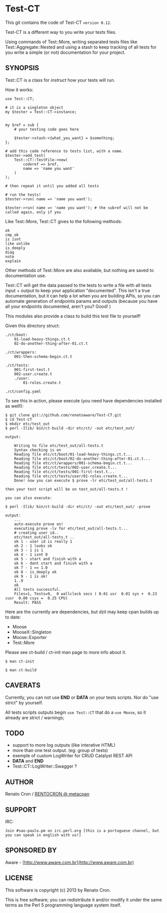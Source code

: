 Test-CT
=======

This git contains the code of Test-CT `version 0.12`.

Test-CT is a different way to you write your tests files.

Using commands of Test::More, writing separated tests files like Test::Aggregate::Nested
and using a stash to keep tracking of all tests for you write a simple (or not)
documentation for your project.


SYNOPSIS
--------

Test::CT is a class for *instruct* how your tests will run.

How it works:

    use Test::CT;

    # it is a singleton object
    my $tester = Test::CT->instance;


    my $ref = sub {
        # your testing code goes here

        $tester->stash->{what_you_want} = $something;
    };

    # add this code reference to tests list, with a name.
    $tester->add_test(
        Test::CT::TestFile->new(
            coderef => $ref,
            name => 'name you want'
        )
    );

    # then repeat it until you added all tests

    # run the tests!
    $tester->run( name => 'name you want');

    $tester->run( name => 'name you want'); # the subref will not be called again, only if you


Like Test::More, Test::CT gives to the following methods:

    ok
    cmp_ok
    is isnt
    like unlike
    is_deeply
    diag
    note
    explain

Other methods of Test::More are also avaliable, but nothing are saved to documentation use.

Test::CT will get the data passed to the tests to write a file with all tests input + output to keep
your application "documented". This isn't a true documentation, but it can help
a lot when you are building APIs, so you can automate generation of endpoints params and outputs (because you have all your endpoints documented, aren't you? Good! )

This modules also provide a class to build this test file to yourself!

Given this directory struct:

    ./ct/boot:
        01-load-heavy-things.ct.t
        02-do-another-thing-after-01.ct.t

    ./ct/wrappers:
        001-then-schema-begin.ct.t

    ./ct/tests:
        001-first-test.t
        002-user.create.t
        ./user:
            01-roles.create.t

    ./ct/config.yaml


To see this in action, please execute (you need have dependencies installed as well!):

    $ git clone git://github.com/renatoaware/Test-CT.git
    $ cd Test-CT
    $ mkdir etc/test_out
    $ perl -Ilib/ bin/ct-build -dir etc/ct/ -out etc/test_out/

    output:

        Writing to file etc/test_out/all-tests.t
        Syntax checking is on
        Reading file etc/ct/boot/01-load-heavy-things.ct.t...
        Reading file etc/ct/boot/02-do-another-thing-after-01.ct.t...
        Reading file etc/ct/wrappers/001-schema-begin.ct.t...
        Reading file etc/ct/tests/002-user.create.t...
        Reading file etc/ct/tests/001-first-test.t...
        Reading file etc/ct/tests/user/01-roles.create.t...
        Done! now you can execute $ prove -lr etc/test_out/all-tests.t

    then your test script will be on test_out/all-tests.t !

    you can also execute:

    $ perl -Ilib/ bin/ct-build -dir etc/ct/ -out etc/test_out/ -prove

    output:
        ...
        auto-execute prove on!
        executing prove -lv for etc/test_out/all-tests.t...
        # creating user id..
        etc/test_out/all-tests.t ..
        ok 1 - user id is really 1
        ok 2 - 1 looks ok
        ok 3 - 1 is 1
        ok 4 - 1 isnt 0
        ok 5 - start and finish with a
        ok 6 - dont start and finish with a
        ok 7 - 1 == 1.0
        ok 8 - is_deeply ok
        ok 9 - 1 is ok!
        1..9
        ok
        All tests successful.
        Files=1, Tests=9,  0 wallclock secs ( 0.01 usr  0.01 sys +  0.23 cusr  0.00 csys =  0.25 CPU)
        Result: PASS


Here are the currently are dependencies, but dzil may keep cpan builds up to date:

* Moose
* MooseX::Singleton
* Moose::Exporter
* Test::More

Please see ct-build / ct-init man page to more info about it.

    $ man ct-init

    $ man ct-build


## CAVERATS

Currently, you can not use __END__ or __DATA__ on your tests scripts. Nor do "use strict" by yourself.

All tests scripts outputs begin `use Test::CT` that do a `use Moose`, so it already are strict / warnings;


## TODO

* support to more log outputs (like interative HTML)
* more than one test output. (eg: group of tests)
* exemple of custom LogWriter for CRUD Catalyst REST API
* __DATA__ and __END__
* Test::CT::LogWriter::Swagger ?

## AUTHOR

Renato Cron / [RENTOCRON @ metacpan](https://metacpan.org/author/RENTOCRON)

## SUPPORT

IRC:

    Join #sao-paulo.pm on irc.perl.org [this is a portuguese channel, but you can speak in english with us!]

## SPONSORED BY

Aware - [http://www.aware.com.br](http://www.aware.com.br)


## LICENSE

This software is copyright (c) 2013 by Renato Cron.

This is free software; you can redistribute it and/or modify it under
the same terms as the Perl 5 programming language system itself.